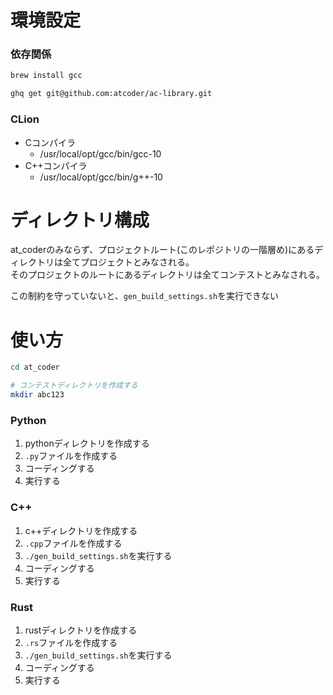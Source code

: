# 環境設定
### 依存関係
```bash
brew install gcc

ghq get git@github.com:atcoder/ac-library.git
```

### CLion
* Cコンパイラ
  * /usr/local/opt/gcc/bin/gcc-10
* C++コンパイラ
  * /usr/local/opt/gcc/bin/g++-10

# ディレクトリ構成
at_coderのみならず、プロジェクトルート(このレポジトリの一階層め)にあるディレクトリは全てプロジェクトとみなされる。  
そのプロジェクトのルートにあるディレクトリは全てコンテストとみなされる。

この制約を守っていないと、`gen_build_settings.sh`を実行できない


# 使い方

```bash
cd at_coder

# コンテストディレクトリを作成する
mkdir abc123
```

### Python
1. pythonディレクトリを作成する
2. `.py`ファイルを作成する
3. コーディングする
4. 実行する

### C++
1. c++ディレクトリを作成する
2. `.cpp`ファイルを作成する
3. `./gen_build_settings.sh`を実行する
4. コーディングする
5. 実行する

### Rust
1. rustディレクトリを作成する
2. `.rs`ファイルを作成する
3. `./gen_build_settings.sh`を実行する
4. コーディングする
5. 実行する
